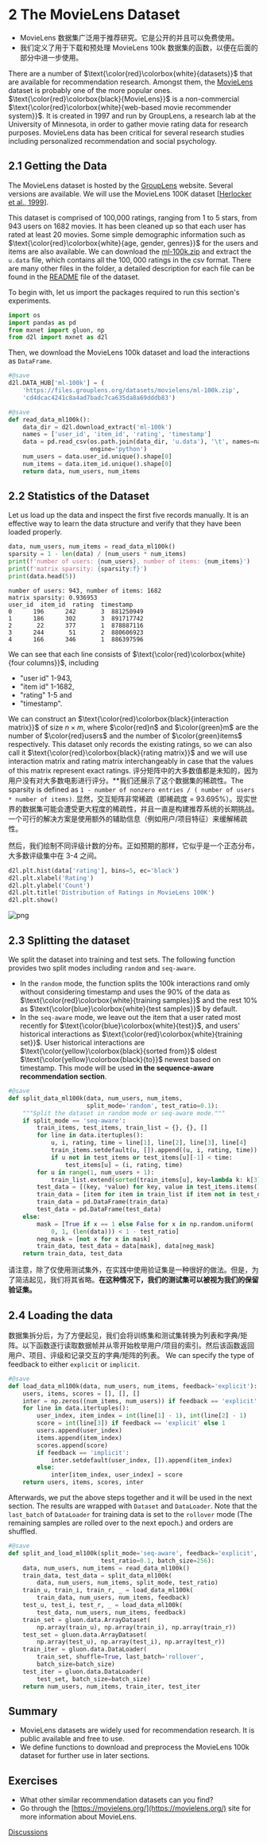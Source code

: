 # 2 The MovieLens Dataset

- MovieLens 数据集广泛用于推荐研究。它是公开的并且可以免费使用。
- 我们定义了用于下载和预处理 MovieLens 100k 数据集的函数，以便在后面的部分中进一步使用。

There are a number of $\text{\color{red}\colorbox{white}{datasets}}$ that are available for recommendation research. Amongst them, the [MovieLens](https://movielens.org/) dataset is probably one of the more popular ones. $\text{\color{red}\colorbox{black}{MovieLens}}$ is a non-commercial $\text{\color{red}\colorbox{white}{web-based movie recommender system}}$. It is created in 1997 and run by GroupLens, a research lab at the University of Minnesota, in order to gather movie rating data for research purposes.  MovieLens data has been critical for several research studies including personalized recommendation and social psychology.

## 2.1 Getting the Data

The MovieLens dataset is hosted by the [GroupLens](https://grouplens.org/datasets/movielens/) website. Several versions are available. We will use the MovieLens 100K dataset [[Herlocker et al., 1999](https://d2l.ai/chapter_references/zreferences.html#id112 "Herlocker, J. L., Konstan, J. A., Borchers, A., & Riedl, J. (1999). An algorithmic framework for performing collaborative filtering. 22nd Annual International ACM SIGIR Conference on Research and Development in Information Retrieval, SIGIR 1999 (pp. 230–237).")].

This dataset is comprised of 100,000 ratings, ranging from 1 to 5 stars, from 943 users on 1682 movies. It has been cleaned up so that each user has rated at least 20 movies. Some simple demographic information such as $\text{\color{red}\colorbox{white}{age, gender, genres}}$ for the users and items are also available. We can download the [ml-100k.zip](http://files.grouplens.org/datasets/movielens/ml-100k.zip) and extract the `u.data` file, which contains all the $100,000$ ratings in the csv format. There are many other files in the folder, a detailed description for each file can be found in the [README](http://files.grouplens.org/datasets/movielens/ml-100k-README.txt) file of the dataset.

To begin with, let us import the packages required to run this section's experiments.

```python
import os
import pandas as pd
from mxnet import gluon, np
from d2l import mxnet as d2l
```

Then, we download the MovieLens 100k dataset and load the interactions as `DataFrame`.

```python
#@save
d2l.DATA_HUB['ml-100k'] = (
    'https://files.grouplens.org/datasets/movielens/ml-100k.zip',
    'cd4dcac4241c8a4ad7badc7ca635da8a69dddb83')

#@save
def read_data_ml100k():
    data_dir = d2l.download_extract('ml-100k')
    names = ['user_id', 'item_id', 'rating', 'timestamp']
    data = pd.read_csv(os.path.join(data_dir, 'u.data'), '\t', names=names,
                       engine='python')
    num_users = data.user_id.unique().shape[0]
    num_items = data.item_id.unique().shape[0]
    return data, num_users, num_items
```

## 2.2 Statistics of the Dataset

Let us load up the data and inspect the first five records manually. It is an effective way to learn the data structure and verify that they have been loaded properly.

```python
data, num_users, num_items = read_data_ml100k()
sparsity = 1 - len(data) / (num_users * num_items)
print(f'number of users: {num_users}, number of items: {num_items}')
print(f'matrix sparsity: {sparsity:f}')
print(data.head(5))
```

```
number of users: 943, number of items: 1682
matrix sparsity: 0.936953
user_id  item_id  rating  timestamp
0      196      242       3  881250949
1      186      302       3  891717742
2       22      377       1  878887116
3      244       51       2  880606923
4      166      346       1  886397596
```

We can see that each line consists of $\text{\color{red}\colorbox{white}{four columns}}$, including

- "user id" 1-943,
- "item id" 1-1682,
- "rating" 1-5 and
- "timestamp".

We can construct an $\text{\color{red}\colorbox{black}{interaction matrix}}$ of size $n \times m$, where $\color{red}n$ and $\color{green}m$ are the number of $\color{red}users$ and the number of $\color{green}items$ respectively. This dataset only records the existing ratings, so we can also call it $\text{\color{red}\colorbox{black}{rating matrix}}$ and we will use interaction matrix and rating matrix interchangeably in case that the values of this matrix represent exact ratings. 评分矩阵中的大多数值都是未知的，因为用户没有对大多数电影进行评分。**我们还展示了这个数据集的稀疏性。The sparsity is defined as `1 - number of nonzero entries / ( number of users * number of items)`. 显然，交互矩阵非常稀疏（即稀疏度 = 93.695%）。现实世界的数据集可能会遭受更大程度的稀疏性，并且一直是构建推荐系统的长期挑战。一个可行的解决方案是使用额外的辅助信息（例如用户/项目特征）来缓解稀疏性。

然后，我们绘制不同评级计数的分布。正如预期的那样，它似乎是一个正态分布，大多数评级集中在 3-4 之间。

```python
d2l.plt.hist(data['rating'], bins=5, ec='black')
d2l.plt.xlabel('Rating')
d2l.plt.ylabel('Count')
d2l.plt.title('Distribution of Ratings in MovieLens 100K')
d2l.plt.show()
```

![png](output_7_0.png)

## 2.3 Splitting the dataset

We split the dataset into training and test sets. The following function provides two split modes including `random` and `seq-aware`.

- In the `random` mode, the function splits the 100k interactions rand omly without considering timestamp and uses the 90% of the data as $\text{\color{red}\colorbox{white}{training samples}}$ and the rest 10% as $\text{\color{blue}\colorbox{white}{test samples}}$ by default.
- In the `seq-aware` mode, we leave out the item that a user rated most recently for $\text{\color{blue}\colorbox{white}{test}}$, and users' historical interactions as $\text{\color{red}\colorbox{white}{training set}}$.  User historical interactions are $\text{\color{yellow}\colorbox{black}{sorted from}}$ oldest $\text{\color{yellow}\colorbox{black}{to}}$ newest based on timestamp. This mode will be used **in the sequence-aware recommendation section**.

```python
#@save
def split_data_ml100k(data, num_users, num_items,
                      split_mode='random', test_ratio=0.1):
    """Split the dataset in random mode or seq-aware mode."""
    if split_mode == 'seq-aware':
        train_items, test_items, train_list = {}, {}, []
        for line in data.itertuples():
            u, i, rating, time = line[1], line[2], line[3], line[4]
            train_items.setdefault(u, []).append((u, i, rating, time))
            if u not in test_items or test_items[u][-1] < time:
                test_items[u] = (i, rating, time)
        for u in range(1, num_users + 1):
            train_list.extend(sorted(train_items[u], key=lambda k: k[3]))
        test_data = [(key, *value) for key, value in test_items.items()]
        train_data = [item for item in train_list if item not in test_data]
        train_data = pd.DataFrame(train_data)
        test_data = pd.DataFrame(test_data)
    else:
        mask = [True if x == 1 else False for x in np.random.uniform(
            0, 1, (len(data))) < 1 - test_ratio]
        neg_mask = [not x for x in mask]
        train_data, test_data = data[mask], data[neg_mask]
    return train_data, test_data
```

请注意，除了仅使用测试集外，在实践中使用验证集是一种很好的做法。但是，为了简洁起见，我们将其省略。**在这种情况下，我们的测试集可以被视为我们的保留验证集。**

## 2.4 Loading the data

数据集拆分后，为了方便起见，我们会将训练集和测试集转换为列表和字典/矩阵。以下函数逐行读取数据帧并从零开始枚举用户/项目的索引。然后该函数返回用户、项目、评级和记录交互的字典/矩阵的列表。 We can specify the type of feedback to either `explicit` or `implicit`.

```python
#@save
def load_data_ml100k(data, num_users, num_items, feedback='explicit'):
    users, items, scores = [], [], []
    inter = np.zeros((num_items, num_users)) if feedback == 'explicit' else {}
    for line in data.itertuples():
        user_index, item_index = int(line[1] - 1), int(line[2] - 1)
        score = int(line[3]) if feedback == 'explicit' else 1
        users.append(user_index)
        items.append(item_index)
        scores.append(score)
        if feedback == 'implicit':
            inter.setdefault(user_index, []).append(item_index)
        else:
            inter[item_index, user_index] = score
    return users, items, scores, inter
```

Afterwards, we put the above steps together and it will be used in the next section. The results are wrapped with `Dataset` and `DataLoader`. Note that the `last_batch` of `DataLoader` for training data is set to the `rollover` mode (The remaining samples are rolled over to the next epoch.) and orders are shuffled.

```python
#@save
def split_and_load_ml100k(split_mode='seq-aware', feedback='explicit',
                          test_ratio=0.1, batch_size=256):
    data, num_users, num_items = read_data_ml100k()
    train_data, test_data = split_data_ml100k(
        data, num_users, num_items, split_mode, test_ratio)
    train_u, train_i, train_r, _ = load_data_ml100k(
        train_data, num_users, num_items, feedback)
    test_u, test_i, test_r, _ = load_data_ml100k(
        test_data, num_users, num_items, feedback)
    train_set = gluon.data.ArrayDataset(
        np.array(train_u), np.array(train_i), np.array(train_r))
    test_set = gluon.data.ArrayDataset(
        np.array(test_u), np.array(test_i), np.array(test_r))
    train_iter = gluon.data.DataLoader(
        train_set, shuffle=True, last_batch='rollover',
        batch_size=batch_size)
    test_iter = gluon.data.DataLoader(
        test_set, batch_size=batch_size)
    return num_users, num_items, train_iter, test_iter
```

## Summary

* MovieLens datasets are widely used for recommendation research. It is public available and free to use.
* We define functions to download and preprocess the MovieLens 100k dataset for further use in later sections.

## Exercises

* What other similar recommendation datasets can you find?
* Go through the [https://movielens.org/](https://movielens.org/) site for more information about MovieLens.

[Discussions](https://discuss.d2l.ai/t/399)
